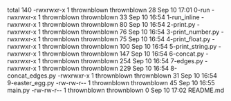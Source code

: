 total 140
-rwxrwxr-x 1 thrownblown thrownblown  28 Sep 10 17:01 0-run
-rwxrwxr-x 1 thrownblown thrownblown  33 Sep 10 16:54 1-run_inline
-rwxrwxr-x 1 thrownblown thrownblown  80 Sep 10 16:54 2-print.py
-rwxrwxr-x 1 thrownblown thrownblown  76 Sep 10 16:54 3-print_number.py
-rwxrwxr-x 1 thrownblown thrownblown  75 Sep 10 16:54 4-print_float.py
-rwxrwxr-x 1 thrownblown thrownblown 100 Sep 10 16:54 5-print_string.py
-rwxrwxr-x 1 thrownblown thrownblown 147 Sep 10 16:54 6-concat.py
-rwxrwxr-x 1 thrownblown thrownblown 254 Sep 10 16:54 7-edges.py
-rwxrwxr-x 1 thrownblown thrownblown 229 Sep 10 16:54 8-concat_edges.py
-rwxrwxr-x 1 thrownblown thrownblown  31 Sep 10 16:54 9-easter_egg.py
-rw-rw-r-- 1 thrownblown thrownblown  45 Sep 10 16:55 main.py
-rw-rw-r-- 1 thrownblown thrownblown   0 Sep 10 17:02 README.md

